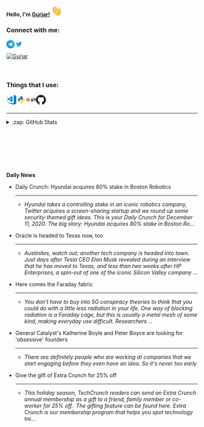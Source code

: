 #### Hello, I'm [Gurjar!](https://GurjarKing.github.io) <img src="https://raw.githubusercontent.com/ABSphreak/ABSphreak/master/gifs/Hi.gif" width="30px"></h2>


### Connect with me:

[<img align="left" alt="Gurjar | Telegram" width="22px" src="https://raw.githubusercontent.com/github/explore/80688e429a7d4ef2fca1e82350fe8e3517d3494d/topics/telegram/telegram.png" />][Telegram]
[<img align="left" alt="Gurjar | Twitter" width="22px" src="https://raw.githubusercontent.com/github/explore/80688e429a7d4ef2fca1e82350fe8e3517d3494d/topics/twitter/twitter.png" />][Twitter]
<br >
<br >
<a href="https://github.com/GurjarKing"><img src="https://komarev.com/ghpvc/?username=GurjarKing" alt="Gurjar" /></a> <br />
<br />
<br />
<!-- <br >

![](https://visitor-badge.glitch.me/badge?page_id=GurjarKing)

<br /> -->

### Things that I use:

[<img align="left" alt="Visual Studio Code" width="26px" src="https://raw.githubusercontent.com/github/explore/80688e429a7d4ef2fca1e82350fe8e3517d3494d/topics/visual-studio-code/visual-studio-code.png" />][VSCode]
[<img align="left" alt="Python" width="26px" src="https://raw.githubusercontent.com/github/explore/80688e429a7d4ef2fca1e82350fe8e3517d3494d/topics/python/python.png" />][Python]
[<img align="left" alt="Git" width="26px" src="https://raw.githubusercontent.com/github/explore/80688e429a7d4ef2fca1e82350fe8e3517d3494d/topics/git/git.png" />][Git]
[<img align="left" alt="GitHub" width="26px" src="https://raw.githubusercontent.com/github/explore/78df643247d429f6cc873026c0622819ad797942/topics/github/github.png" />][Github]

<br />
<br />

---
<details>
  <summary>:zap: GitHub Stats</summary>

<img align="left" alt="Gurjar's Github Stats" src="https://github-readme-stats.vercel.app/api?username=GurjarKing&show_icons=true&hide_border=true&count_private=true&include_all_commit=true&theme=algolia" />

</details>

<!-- ### 🔔 My latest tweet
<a href="https://twitter.com/Gurjar_King43" target="_blank">
	<img src="https://github.com/GurjarKing/GurjarKing/raw/master/tweet.png" width="70%" align="center" alt="Click to view on Twitter" title="My latest tweet, as an image"/>
</a> -->
<br>

<pre>

</pre>

<!-- **Quote of the hour:**

{qoth}

~ {qoth_author}
<pre>

</pre> -->
<br>
<pre>


</pre>
<strong>Daily News</strong>
  
  - Daily Crunch: Hyundai acquires 80% stake in Boston Robotics
     <hr/>
     
      - *Hyundai takes a controlling stake in an iconic robotics company, Twitter acquires a screen-sharing startup and we round up some security-themed gift ideas. This is your Daily Crunch for December 11, 2020. The big story: Hyundai acquires 80% stake in Boston Ro…*
     
  - Oracle is headed to Texas now, too
      <hr/>
      
      - *Austinites, watch out; another tech company is headed into town. Just days after Tesla CEO Elon Musk revealed during an interview that he has moved to Texas, and less than two weeks after HP Enterprises, a spin-out of one of the iconic Silicon Valley company …*
      
  - Here comes the Faraday fabric
      <hr/>
      
      - *You don’t have to buy into 5G conspiracy theories to think that you could do with a little less radiation in your life. One way of blocking radiation is a Faraday cage, but this is usually a metal mesh of some kind, making everyday use difficult. Researchers …*
      
  - General Catalyst's Katherine Boyle and Peter Boyce are looking for 'obsessive' founders
      <hr/>
      
      - *There are definitely people who are working at companies that we start engaging before they even have an idea. So it's never too early*
       
  - Give the gift of Extra Crunch for 25% off
      <hr/>
       
       - *This holiday season, TechCrunch readers can send an Extra Crunch annual membership as a gift to a friend, family member or co-worker for 25% off.  The gifting feature can be found here. Extra Crunch is our membership program that helps you spot technology tre…*
      

<br />

[VSCode]: https://code.visualstudio.com/
[Python]: https://www.python.org/
[Git]: https://git-scm.com/
[Github]: https://github.com/
[Telegram]: https://t.me/Gurjar_King/
[Twitter]: https://twitter.com/Gurjar_King43/
